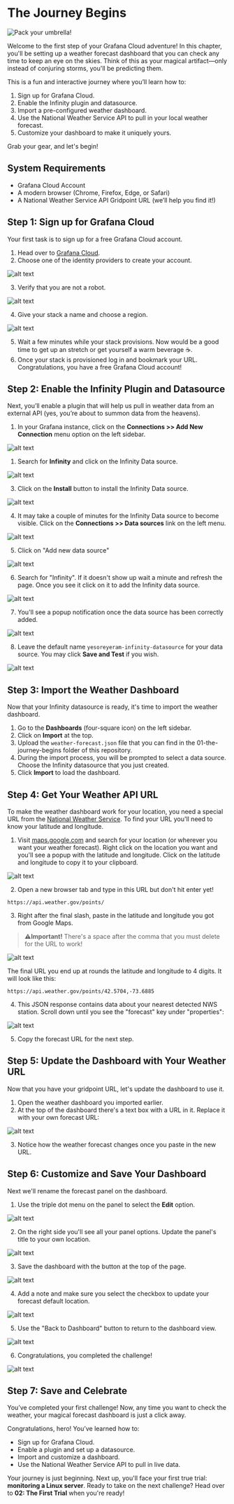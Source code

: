 # The Journey Begins
![Pack your umbrella!](../images/weather_wizard.webp)

Welcome to the first step of your Grafana Cloud adventure! In this chapter, you'll be setting up a weather forecast dashboard that you can check any time to keep an eye on the skies. Think of this as your magical artifact—only instead of conjuring storms, you'll be predicting them.

This is a fun and interactive journey where you’ll learn how to:

1. Sign up for Grafana Cloud.
2. Enable the Infinity plugin and datasource.
3. Import a pre-configured weather dashboard.
4. Use the National Weather Service API to pull in your local weather forecast.
5. Customize your dashboard to make it uniquely yours.

Grab your gear, and let's begin!

## System Requirements

- Grafana Cloud Account
- A modern browser (Chrome, Firefox, Edge, or Safari)
- A National Weather Service API Gridpoint URL (we’ll help you find it!)

## Step 1: Sign up for Grafana Cloud

Your first task is to sign up for a free Grafana Cloud account.

1. Head over to [Grafana Cloud](https://grafana.com/auth/sign-up/create-user).
2. Choose one of the identity providers to create your account.

![alt text](../images/grafana_cloud_signup.png)

3. Verify that you are not a robot.

![alt text](../images/grafana_cloud_bot_check.png)

4. Give your stack a name and choose a region.

![alt text](../images/grafana_cloud_stack_region.png)

5. Wait a few minutes while your stack provisions. Now would be a good time to get up an stretch or get yourself a warm beverage ☕.
6. Once your stack is provisioned log in and bookmark your URL. Congratulations, you have a free Grafana Cloud account!

## Step 2: Enable the Infinity Plugin and Datasource

Next, you’ll enable a plugin that will help us pull in weather data from an external API (yes, you’re about to summon data from the heavens).

1. In your Grafana instance, click on the **Connections >> Add New Connection** menu option on the left sidebar.

![alt text](../images/grafana_cloud_add_new_connection.png)

1. Search for **Infinity** and click on the Infinity Data source.

![alt text](../images/grafana_cloud_search_for_infinity.png)

3. Click on the **Install** button to install the Infinity Data source.

![alt text](../images/grafana_cloud_install_button.png)

4. It may take a couple of minutes for the Infinity Data source to become visible. Click on the **Connections >> Data sources** link on the left menu. 

![alt text](../images/grafana_cloud_data_sources.png)

5. Click on "Add new data source"

![alt text](../images/grafana_cloud_add_new_datasource.png)

6. Search for "Infinity". If it doesn't show up wait a minute and refresh the page. Once you see it click on it to add the Infinity data source.

![alt text](../images/grafana_cloud_add_new_datasource_2.png)

7. You'll see a popup notification once the data source has been correctly added. 

![alt text](../images/grafana_cloud_datasource_added.png)

8. Leave the default name `yesoreyeram-infinity-datasource` for your data source. You may click **Save and Test** if you wish.

![alt text](../images/grafana_cloud_installed_infinity_datasource.png)

## Step 3: Import the Weather Dashboard

Now that your Infinity datasource is ready, it's time to import the weather dashboard.

1. Go to the **Dashboards** (four-square icon) on the left sidebar.
2. Click on **Import** at the top.
3. Upload the `weather-forecast.json` file that you can find in the 01-the-journey-begins folder of this repository.
4. During the import process, you will be prompted to select a data source. Choose the Infinity datasource that you just created.
5. Click **Import** to load the dashboard.

## Step 4: Get Your Weather API URL

To make the weather dashboard work for your location, you need a special URL from the [National Weather Service](https://www.weather.gov/documentation/services-web-api). To find your URL you'll need to know your latitude and longitude.

1. Visit [maps.google.com](maps.google.com) and search for your location (or wherever you want your weather forecast). Right click on the location you want and you'll see a popup with the latitude and longitude. Click on the latitude and longitude to copy it to your clipboard.

![alt text](../images/google_maps_get_lat_long.png)

2. Open a new browser tab and type in this URL but don't hit enter yet!

```
https://api.weather.gov/points/
```

3. Right after the final slash, paste in the latitude and longitude you got from Google Maps.

> **⚠️Important!**
> There's a space after the comma that you must delete for the URL to work!

![alt text](../images/weather_gov_points_url.png)

The final URL you end up at rounds the latitude and longitude to 4 digits. It will look like this:

```
https://api.weather.gov/points/42.5704,-73.6885
```

4. This JSON response contains data about your nearest detected NWS station. Scroll down until you see the "forecast" key under "properties":

![alt text](../images/weather_gov_forecast_url.png)

5. Copy the forecast URL for the next step.

## Step 5: Update the Dashboard with Your Weather URL

Now that you have your gridpoint URL, let's update the dashboard to use it.

1. Open the weather dashboard you imported earlier.
2. At the top of the dashboard there's a text box with a URL in it. Replace it with your own forecast URL:

![alt text](../images/grafana_cloud_paste_weather_url.png)

3. Notice how the weather forecast changes once you paste in the new URL.

## Step 6: Customize  and Save Your Dashboard

Next we'll rename the forecast panel on the dashboard.

1. Use the triple dot menu on the panel to select the **Edit** option.

![alt text](../images/grafana_cloud_edit_panel.png)

2. On the right side you'll see all your panel options. Update the panel's title to your own location.

![alt text](../images/grafana_cloud_rename_panel.png)

3. Save the dashboard with the button at the top of the page.

![alt text](../images/grafana_cloud_save_dashboard.png)

4. Add a note and make sure you select the checkbox to update your forecast default location.

![alt text](../images/grafana_cloud_save_dashboard_2.png)

5. Use the "Back to Dashboard" button to return to the dashboard view.

![alt text](../images/grafana_cloud_back_to_dashboard.png)

6. Congratulations, you completed the challenge!

![alt text](../images/grafana_cloud_area_51_weather.png)


## Step 7: Save and Celebrate

You’ve completed your first challenge! Now, any time you want to check the weather, your magical forecast dashboard is just a click away.

Congratulations, hero! You’ve learned how to:

- Sign up for Grafana Cloud.
- Enable a plugin and set up a datasource.
- Import and customize a dashboard.
- Use the National Weather Service API to pull in live data.

Your journey is just beginning. Next up, you'll face your first true trial: **monitoring a Linux server**. Ready to take on the next challenge? Head over to **02: The First Trial** when you're ready!
